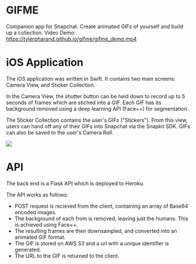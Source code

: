 # GIFME
Companion app for Snapchat. Create animated GIFs of yourself and build up a collection.
Video Demo: https://tylerpharand.github.io/gifme/gifme_demo.mp4

# iOS Application
The iOS application was written in Swift. It contains two main screens: Camera View, and Sticker Collection.

In the Camera View, the shutter button can be held down to record up to 5 seconds of frames which are stiched into a GIF. Each GIF has its background removed using a deep learning API (Face++) for segmentation.

The Sticker Collection contains the user's GIFs ("Stickers"). From this view, users can hand off any of their GIFs into Snapchat via the Snapkit SDK. GIFs can also be saved to the user's Camera Roll.

![](GIFME_Demo.gif)

# API
The back end is a Flask API which is deployed to Heroku.

The API works as follows:
- POST request is recieved from the client, containing an array of Base64 encoded images.
- The background of each from is removed, leaving just the humans. This is achieved using Face++.
- The resulting frames are then downsampled, and converted into an animated GIF format.
- The GIF is stored on AWS S3 and a url with a unique identifier is generated.
- The URL to the GIF is returned to the client.
